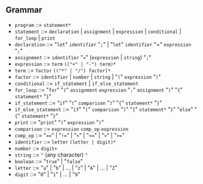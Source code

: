 ## Grammar

- `program` ::= `statement*`
- `statement` ::= `declaration` | `assignment` | `expression` | `conditional` | `for_loop` | `print`
- `declaration` ::= "`let`" `identifier` "`;`" | "`let`" `identifier`  "=" `expression` "`;`"
- `assignment` ::= `identifier` "`=`" (`expression` | `string`) "`;`"
- `expression` ::= `term` `(("+" | "-") term)*`
- `term` ::= `factor` `(("*" | "/") factor)*`
- `factor` ::= `identifier` | `number` | `string` | "`(`" `expression` "`)`"
- `conditional` ::= `if_statement` | `if_else_statement`
- `for_loop` ::= "`for`" "`(`" `assignment` `expression` "`;`" `assignment` "`)`" "`{`" `statement*` "`}`"
- `if_statement` ::= "`if`" "`(`" `comparison` "`)`" "`{`" `statement*` "`}`"
- `if_else_statement` ::= "`if`" "`(`" `comparison` "`)`" "`{`" `statement*` "`}`" "`else`" "`{`" `statement*` "`}`"
- `print` ::= "`print`" "`(`" `expression` "`)`"
- `comparison` ::= `expression` `comp_op` `expression`
- `comp_op` ::= "`==`" | "`!=`" | "`<`" | "`<=`" | "`>`" | "`>=`"
- `identifier` ::= `letter` `(letter | digit)*`
- `number` ::= `digit+`
- `string` ::= `"` (any character) `"`
- `boolean` ::= "`true`" | "`false`"
- `letter` ::= "`a`" | "`b`" | ... | "`z`" | "`A`" | ... | "`Z`"
- `digit` ::= "`0`" | "`1`" | ... | "`9`"


